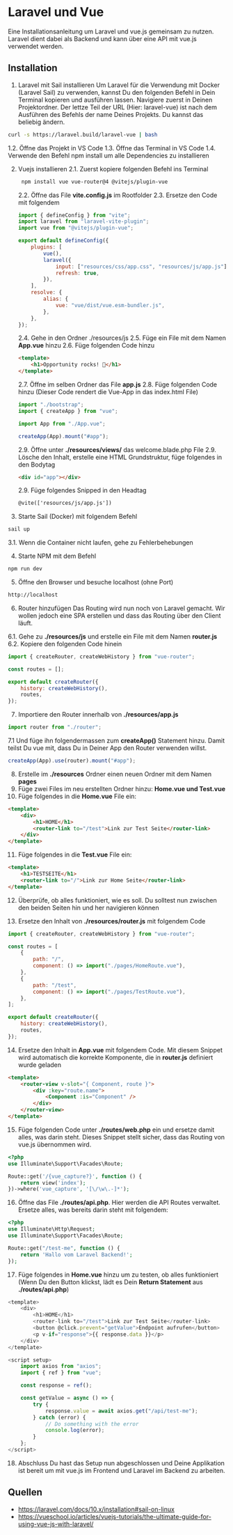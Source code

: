 # Laravel und Vue

Eine Installationsanleitung um Laravel und vue.js gemeinsam zu nutzen. Laravel dient dabei als Backend und kann über eine API mit vue.js verwendet werden.

## Installation

1. Laravel mit Sail installieren
   Um Laravel für die Verwendung mit Docker (Laravel Sail) zu verwenden, kannst Du den folgenden Befehl in Dein Terminal kopieren und ausführen lassen. Navigiere zuerst in Deinen Projektordner. Der lettze Teil der URL (Hier: laravel-vue) ist nach dem Ausführen des Befehls der name Deines Projekts. Du kannst das beliebig ändern.

```bash
curl -s https://laravel.build/laravel-vue | bash
```

1.2. Öffne das Projekt in VS Code
1.3. Öffne das Terminal in VS Code
1.4. Verwende den Befehl npm install um alle Dependencies zu installieren

2. Vuejs installieren
   2.1. Zuerst kopiere folgenden Befehl ins Terminal

    ```bash
     npm install vue vue-router@4 @vitejs/plugin-vue
    ```

    2.2. Öffne das File **vite.config.js** im Rootfolder
    2.3. Ersetze den Code mit folgendem

    ```javascript
    import { defineConfig } from "vite";
    import laravel from "laravel-vite-plugin";
    import vue from "@vitejs/plugin-vue";

    export default defineConfig({
        plugins: [
            vue(),
            laravel({
                input: ["resources/css/app.css", "resources/js/app.js"],
                refresh: true,
            }),
        ],
        resolve: {
            alias: {
                vue: "vue/dist/vue.esm-bundler.js",
            },
        },
    });
    ```

    2.4. Gehe in den Ordner ./resources/js
    2.5. Füge ein File mit dem Namen **App.vue** hinzu
    2.6. Füge folgenden Code hinzu

    ```html
    <template>
        <h1>Opportunity rocks! 🤘</h1>
    </template>
    ```

    2.7. Öffne im selben Ordner das File **app.js**
    2.8. Füge folgenden Code hinzu (Dieser Code rendert die Vue-App in das index.html File)

    ```javascript
    import "./bootstrap";
    import { createApp } from "vue";

    import App from "./App.vue";

    createApp(App).mount("#app");
    ```

    2.9. Öffne unter **./resources/views/** das welcome.blade.php File
    2.9. Lösche den Inhalt, erstelle eine HTML Grundstruktur, füge folgendes in den Bodytag

    ```html
    <div id="app"></div>
    ```

    2.9. Füge folgendes Snipped in den Headtag

    ```html
    @vite(['resources/js/app.js'])
    ```

3. Starte Sail (Docker) mit folgendem Befehl

```bash
sail up
```

3.1. Wenn die Container nicht laufen, gehe zu Fehlerbehebungen

4. Starte NPM mit dem Befehl

```bash
npm run dev
```

5. Öffne den Browser und besuche localhost (ohne Port)

```bash
http://localhost
```

6. Router hinzufügen
   Das Routing wird nun noch von Laravel gemacht. Wir wollen jedoch eine SPA erstellen und dass das Routing über den Client läuft.

6.1. Gehe zu **./resources/js** und erstelle ein File mit dem Namen **router.js**
6.2. Kopiere den folgenden Code hinein

```javascript
import { createRouter, createWebHistory } from "vue-router";

const routes = [];

export default createRouter({
    history: createWebHistory(),
    routes,
});
```

7. Importiere den Router innerhalb von **./resources/app.js**

```javascript
import router from "./router";
```

7.1 Und füge ihn folgendermassen zum **createApp()** Statement hinzu. Damit teilst Du vue mit, dass Du in Deiner App den Router verwenden willst.

```javascript
createApp(App).use(router).mount("#app");
```

8. Erstelle im **./resources** Ordner einen neuen Ordner mit dem Namen **pages**
9. Füge zwei Files im neu erstellten Ordner hinzu: **Home.vue und Test.vue**
10. Füge folgendes in die **Home.vue** File ein:

```html
<template>
    <div>
        <h1>HOME</h1>
        <router-link to="/test">Link zur Test Seite</router-link>
    </div>
</template>
```

11. Füge folgendes in die **Test.vue** File ein:

```html
<template>
    <h1>TESTSEITE</h1>
    <router-link to="/">Link zur Home Seite</router-link>
</template>
```

12. Überprüfe, ob alles funktioniert, wie es soll. Du solltest nun zwischen den beiden Seiten hin und her navigieren können

13. Ersetze den Inhalt von **./resources/router.js** mit folgendem Code

```javascript
import { createRouter, createWebHistory } from "vue-router";

const routes = [
    {
        path: "/",
        component: () => import("./pages/HomeRoute.vue"),
    },
    {
        path: "/test",
        component: () => import("./pages/TestRoute.vue"),
    },
];

export default createRouter({
    history: createWebHistory(),
    routes,
});
```

14. Ersetze den Inhalt in **App.vue** mit folgendem Code. Mit diesem Snippet wird automatisch die korrekte Komponente, die in **router.js** definiert wurde geladen

```html
<template>
    <router-view v-slot="{ Component, route }">
        <div :key="route.name">
            <Component :is="Component" />
        </div>
    </router-view>
</template>
```

15. Füge folgenden Code unter **./routes/web.php** ein und ersetze damit alles, was darin steht. Dieses Snippet stellt sicher, dass das Routing von vue.js übernommen wird.

```php
<?php
use Illuminate\Support\Facades\Route;

Route::get('/{vue_capture?}', function () {
    return view('index');
})->where('vue_capture', '[\/\w\.-]*');
```

16. Öffne das File **./routes/api.php**. Hier werden die API Routes verwaltet. Ersetze alles, was bereits darin steht mit folgendem:

```php
<?php
use Illuminate\Http\Request;
use Illuminate\Support\Facades\Route;

Route::get("/test-me", function () {
    return 'Hallo vom Laravel Backend!';
});
```

17. Füge folgendes in **Home.vue** hinzu um zu testen, ob alles funktioniert (Wenn Du den Button klickst, lädt es Dein **Return Statement** aus **./routes/api.php**)

```javascript
<template>
    <div>
        <h1>HOME</h1>
        <router-link to="/test">Link zur Test Seite</router-link>
        <button @click.prevent="getValue">Endpoint aufrufen</button>
        <p v-if="response">{{ response.data }}</p>
    </div>
</template>

<script setup>
    import axios from "axios";
    import { ref } from "vue";

    const response = ref();

    const getValue = async () => {
        try {
            response.value = await axios.get("/api/test-me");
        } catch (error) {
            // Do something with the error
            console.log(error);
        }
    };
</script>

```

18. Abschluss
    Du hast das Setup nun abgeschlossen und Deine Applikation ist bereit um mit vue.js im Frontend und Laravel im Backend zu arbeiten.

## Quellen

-   https://laravel.com/docs/10.x/installation#sail-on-linux
-   https://vueschool.io/articles/vuejs-tutorials/the-ultimate-guide-for-using-vue-js-with-laravel/
